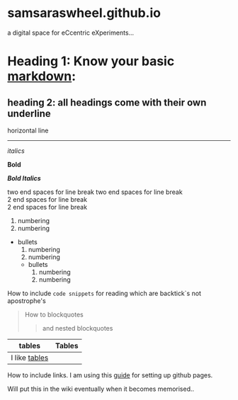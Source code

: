 # samsaraswheel.github.io
a digital space for eCcentric eXperiments...




# Heading 1: Know your basic [markdown](https://help.github.com/en/github/writing-on-github/basic-writing-and-formatting-syntax): 

## heading 2: all headings come with their own underline
horizontal line

---

*italics*

**Bold**

***Bold Italics***  

two end spaces for line break
two end spaces for line break  
2 end spaces for line break  
2 end spaces for line break  

1. numbering
2. numbering
* bullets
  1. numbering
  2. numbering
  * bullets
     1. numbering
     2. numbering

How to include `code snippets` for reading which are backtick`s not apostrophe's

> How to blockquotes
>> and nested blockquotes

| tables | Tables |
|---|---|
| I like [tables](https://help.github.com/en/github/writing-on-github/organizing-information-with-tables) |

How to include links. I am using this [guide](https://dannguyen.github.io/github-for-portfolios/index.html) for setting up github pages.

Will put this in the wiki eventually when it becomes memorised..
